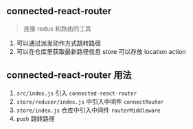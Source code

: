 ## connected-react-router

> 连接 redux 和路由的工具

1. 可以通过派发动作方式跳转路径
2. 可以在仓库里获取最新路径信息 store 可以存放 location action

## connected-react-router 用法

1. `src/index.js` 引入 `connected-react-router`
2. `store/reducer/index.js` 中引入中间件 `connectRouter`
3. `store/index.js` 仓库中引入中间件 `routerMiddleware`
4. `push` 跳转路径
